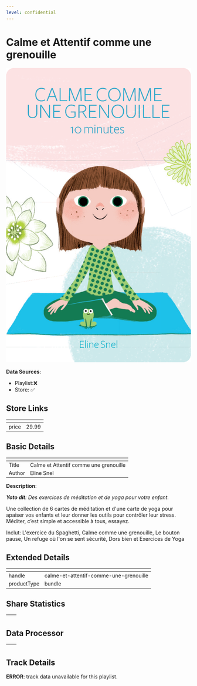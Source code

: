 ```yaml
---
level: confidential
---
```

# Calme et Attentif comme une grenouille

![card_[7W9h8].png](../../img/cards/card_[7W9h8].png)

**Data Sources**: 

- Playlist:❌
- Store: ✅


## Store Links

| <!-- --> | <!-- --> |
| - | - |
| price | 29.99 |


## Basic Details

| <!-- --> | <!-- --> |
| - | - |
| Title | Calme et Attentif comme une grenouille |
| Author | Eline Snel |

**Description**:

_**Yoto dit**: Des exercices de méditation et de yoga pour votre enfant._

Une collection de 6 cartes de méditation et d'une carte de yoga pour apaiser vos enfants et leur donner les outils pour contrôler leur stress. Méditer, c’est simple et accessible à tous, essayez.

  
Inclut: L'exercice du Spaghetti, Calme comme une grenouille, Le bouton pause, Un refuge où l'on se sent sécurité, Dors bien et Exercices de Yoga


## Extended Details

| <!-- --> | <!-- --> |
| - | - |
| handle | calme-et-attentif-comme-une-grenouille |
| productType | bundle |


## Share Statistics

| <!-- --> | <!-- --> |
| - | - |


## Data Processor

| <!-- --> | <!-- --> |
| - | - |


## Track Details

**ERROR**: track data unavailable for this playlist.

